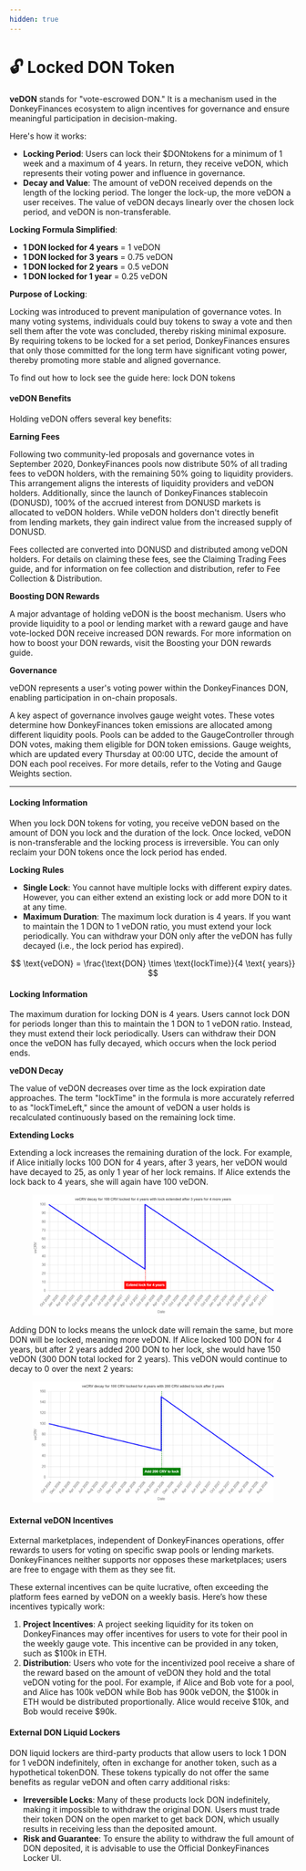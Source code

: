 ```yaml
---
hidden: true
---
```


# 🔓 Locked DON Token

**veDON** stands for "vote-escrowed DON." It is a mechanism used in the DonkeyFinances ecosystem to align incentives for governance and ensure meaningful participation in decision-making.

Here's how it works:

* **Locking Period**: Users can lock their $DONtokens for a minimum of 1 week and a maximum of 4 years. In return, they receive veDON, which represents their voting power and influence in governance.
* **Decay and Value**: The amount of veDON received depends on the length of the locking period. The longer the lock-up, the more veDON a user receives. The value of veDON decays linearly over the chosen lock period, and veDON is non-transferable.

**Locking Formula Simplified**:

* **1 DON locked for 4 years** = 1 veDON
* **1 DON locked for 3 years** = 0.75 veDON
* **1 DON locked for 2 years** = 0.5 veDON
* **1 DON locked for 1 year** = 0.25 veDON

**Purpose of Locking**:

Locking was introduced to prevent manipulation of governance votes. In many voting systems, individuals could buy tokens to sway a vote and then sell them after the vote was concluded, thereby risking minimal exposure. By requiring tokens to be locked for a set period, DonkeyFinances ensures that only those committed for the long term have significant voting power, thereby promoting more stable and aligned governance.



To find out how to lock see the guide here: lock DON tokens

#### veDON Benefits

Holding veDON offers several key benefits:

**Earning Fees**

Following two community-led proposals and governance votes in September 2020, DonkeyFinances pools now distribute 50% of all trading fees to veDON holders, with the remaining 50% going to liquidity providers. This arrangement aligns the interests of liquidity providers and veDON holders. Additionally, since the launch of DonkeyFinances stablecoin (DONUSD), 100% of the accrued interest from DONUSD markets is allocated to veDON holders. While veDON holders don't directly benefit from lending markets, they gain indirect value from the increased supply of DONUSD.

Fees collected are converted into DONUSD and distributed among veDON holders. For details on claiming these fees, see the Claiming Trading Fees guide, and for information on fee collection and distribution, refer to Fee Collection & Distribution.

**Boosting DON Rewards**

A major advantage of holding veDON is the boost mechanism. Users who provide liquidity to a pool or lending market with a reward gauge and have vote-locked DON receive increased DON rewards. For more information on how to boost your DON rewards, visit the Boosting your DON rewards guide.

**Governance**

veDON represents a user's voting power within the DonkeyFinances DON, enabling participation in on-chain proposals.

A key aspect of governance involves gauge weight votes. These votes determine how DonkeyFinances token emissions are allocated among different liquidity pools. Pools can be added to the GaugeController through DON votes, making them eligible for DON token emissions. Gauge weights, which are updated every Thursday at 00:00 UTC, decide the amount of DON each pool receives. For more details, refer to the Voting and Gauge Weights section.



***

#### Locking Information

When you lock DON tokens for voting, you receive veDON based on the amount of DON you lock and the duration of the lock. Once locked, veDON is non-transferable and the locking process is irreversible. You can only reclaim your DON tokens once the lock period has ended.

**Locking Rules**

* **Single Lock**: You cannot have multiple locks with different expiry dates. However, you can either extend an existing lock or add more DON to it at any time.
* **Maximum Duration**: The maximum lock duration is 4 years. If you want to maintain the 1 DON to 1 veDON ratio, you must extend your lock periodically. You can withdraw your DON only after the veDON has fully decayed (i.e., the lock period has expired).



$$
\text{veDON} = \frac{\text{DON} \times \text{lockTime}}{4 \text{ years}}
$$

#### Locking Information

The maximum duration for locking DON is 4 years. Users cannot lock DON for periods longer than this to maintain the 1 DON to 1 veDON ratio. Instead, they must extend their lock periodically. Users can withdraw their DON once the veDON has fully decayed, which occurs when the lock period ends.

**veDON Decay**

The value of veDON decreases over time as the lock expiration date approaches. The term "lockTime" in the formula is more accurately referred to as "lockTimeLeft," since the amount of veDON a user holds is recalculated continuously based on the remaining lock time.

**Extending Locks**

Extending a lock increases the remaining duration of the lock. For example, if Alice initially locks 100 DON for 4 years, after 3 years, her veDON would have decayed to 25, as only 1 year of her lock remains. If Alice extends the lock back to 4 years, she will again have 100 veDON.

<figure><img src="../../.gitbook/assets/image (26).png" alt=""><figcaption></figcaption></figure>

Adding DON to locks means the unlock date will remain the same, but more DON will be locked, meaning more veDON. If Alice locked 100 DON for 4 years, but after 2 years added 200 DON to her lock, she would have 150 veDON (300 DON total locked for 2 years). This veDON would continue to decay to 0 over the next 2 years:

<figure><img src="../../.gitbook/assets/image (25).png" alt=""><figcaption></figcaption></figure>

#### External veDON Incentives

External marketplaces, independent of DonkeyFinances operations, offer rewards to users for voting on specific swap pools or lending markets. DonkeyFinances neither supports nor opposes these marketplaces; users are free to engage with them as they see fit.

These external incentives can be quite lucrative, often exceeding the platform fees earned by veDON on a weekly basis. Here’s how these incentives typically work:

1. **Project Incentives**: A project seeking liquidity for its token on DonkeyFinances may offer incentives for users to vote for their pool in the weekly gauge vote. This incentive can be provided in any token, such as $100k in ETH.
2. **Distribution**: Users who vote for the incentivized pool receive a share of the reward based on the amount of veDON they hold and the total veDON voting for the pool. For example, if Alice and Bob vote for a pool, and Alice has 100k veDON while Bob has 900k veDON, the $100k in ETH would be distributed proportionally. Alice would receive $10k, and Bob would receive $90k.

#### External DON Liquid Lockers

DON liquid lockers are third-party products that allow users to lock 1 DON for 1 veDON indefinitely, often in exchange for another token, such as a hypothetical tokenDON. These tokens typically do not offer the same benefits as regular veDON and often carry additional risks:

* **Irreversible Locks**: Many of these products lock DON indefinitely, making it impossible to withdraw the original DON. Users must trade their token DON on the open market to get back DON, which usually results in receiving less than the deposited amount.
* **Risk and Guarantee**: To ensure the ability to withdraw the full amount of DON deposited, it is advisable to use the Official DonkeyFinances Locker UI.
